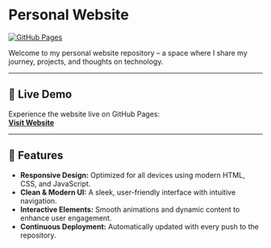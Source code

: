 # Personal Website

[![GitHub Pages](https://img.shields.io/badge/GitHub_Pages-active-brightgreen)](https://jeevanba273.github.io/PERSONAL-WEBSITE/)

Welcome to my personal website repository – a space where I share my journey, projects, and thoughts on technology.

---

## 🚀 Live Demo

Experience the website live on GitHub Pages:  
[**Visit Website**](https://jeevanba273.github.io/PERSONAL-WEBSITE/)

---

## 🌟 Features

- **Responsive Design:** Optimized for all devices using modern HTML, CSS, and JavaScript.
- **Clean & Modern UI:** A sleek, user-friendly interface with intuitive navigation.
- **Interactive Elements:** Smooth animations and dynamic content to enhance user engagement.
- **Continuous Deployment:** Automatically updated with every push to the repository.
